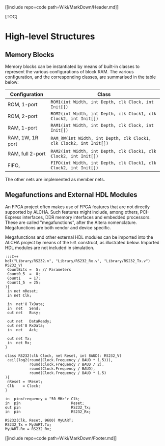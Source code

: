 [[include repo=code path=Wiki/MarkDown/Header.md]]

[TOC]

# High-level Structures
## Memory Blocks
Memory blocks can be instantiated by means of built-in classes to represent the various configurations of block RAM.  The various configuration, and the corresponding classes, are summarised in the table below:

Configuration    | Class
-------------    | -----
ROM, 1-port      | `ROM1(int Width, int Depth, clk Clock, int Init[])`
ROM, 2-port      | `ROM2(int Width, int Depth, clk Clock1, clk Clock2, int Init[])`
RAM, 1-port      | `RAM1(int Width, int Depth, clk Clock, int Init[])`
RAM, 1W, 1R port | `RAM_RW(int Width, int Depth, clk Clock1, clk Clock2, int Init[])`
RAM, full 2-port | `RAM2(int Width, int Depth, clk Clock1, clk Clock2, int Init[])`
FIFO,            | `FIFO(int Width, int Depth, clk Clock1, clk Clock2, int Init[])`

The other nets are implemented as member nets.

## Megafunctions and External HDL Modules
An FPGA project often makes use of FPGA features that are not directly supported by ALCHA.  Such features might include, among others, PCI-Express interfaces, DDR memory interfaces and embedded processors.  These are called "megafunctions", after the Altera nomenclature.  Megafunctions are both vendor and device specific.

Megafunctions and other external HDL modules can be imported into the ALCHA project by means of the `hdl` construct, as illustrated below.  Imported HDL modules are not included in simulation.

    :::C++
    hdl("Library/RS232.v", "Library/RS232_Rx.v", "Library/RS232_Tx.v") RS232_V(
     CountBits =  5; // Parameters 
     Count0_5  =  8; 
     Count1    = 17; 
     Count1_5  = 25;
    ){
     in net nReset;
     in net Clk;
    
     in  net'8 TxData;
     in  net   Send;
     out net   Busy;
    
     out net   DataReady;
     out net'8 RxData;
     in  net   Ack;
      
     out net Tx;
     in  net Rx;
    }
    
    class RS232(clk Clock, net Reset, int BAUD): RS232_V(
     ceil(log2(round(Clock.Frequency / BAUD * 1.5))),
               round(Clock.Frequency / BAUD / 2),
               round(Clock.Frequency / BAUD),
               round(Clock.Frequency / BAUD * 1.5)
    ){
     nReset = !Reset;
     Clk    = Clock;
    }

    in  pin<frequency = "50 MHz"> Clk;
    in  pin                       Reset;
    out pin                       RS232_Tx;
    in  pin                       RS232_Rx;

    RS232(Clk, Reset, 9600) MyUART;
    RS232_Tx = MyUART.Tx;
    MyUART.Rx = RS232_Rx;

[[include repo=code path=Wiki/MarkDown/Footer.md]]

